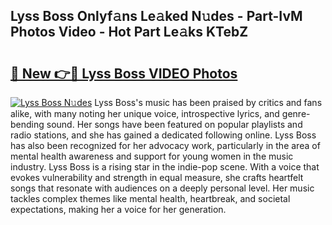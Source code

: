 ## Lyss Boss Onlyf𝚊ns Le𝚊ked N𝚞des - Part-IvM Photos Video - Hot Part Le𝚊ks KTebZ

# <h2><a href="http://ac48696.deff.icu/?id=Lyss+Boss">🔗 New 👉🔴 Lyss Boss VIDEO Photos</a></h2>

[![Lyss Boss N𝚞des](https://i.imgur.com/rIISA9y.gif)](http://ac48696.deff.icu/?id=Lyss+Boss)
Lyss Boss's music has been praised by critics and fans alike, with many noting her unique voice, introspective lyrics, and genre-bending sound. Her songs have been featured on popular playlists and radio stations, and she has gained a dedicated following online. Lyss Boss has also been recognized for her advocacy work, particularly in the area of mental health awareness and support for young women in the music industry. Lyss Boss is a rising star in the indie-pop scene. With a voice that evokes vulnerability and strength in equal measure, she crafts heartfelt songs that resonate with audiences on a deeply personal level. Her music tackles complex themes like mental health, heartbreak, and societal expectations, making her a voice for her generation.
